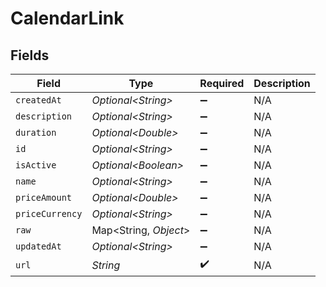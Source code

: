 # CalendarLink


## Fields

| Field                  | Type                   | Required               | Description            |
| ---------------------- | ---------------------- | ---------------------- | ---------------------- |
| `createdAt`            | *Optional\<String>*    | :heavy_minus_sign:     | N/A                    |
| `description`          | *Optional\<String>*    | :heavy_minus_sign:     | N/A                    |
| `duration`             | *Optional\<Double>*    | :heavy_minus_sign:     | N/A                    |
| `id`                   | *Optional\<String>*    | :heavy_minus_sign:     | N/A                    |
| `isActive`             | *Optional\<Boolean>*   | :heavy_minus_sign:     | N/A                    |
| `name`                 | *Optional\<String>*    | :heavy_minus_sign:     | N/A                    |
| `priceAmount`          | *Optional\<Double>*    | :heavy_minus_sign:     | N/A                    |
| `priceCurrency`        | *Optional\<String>*    | :heavy_minus_sign:     | N/A                    |
| `raw`                  | Map\<String, *Object*> | :heavy_minus_sign:     | N/A                    |
| `updatedAt`            | *Optional\<String>*    | :heavy_minus_sign:     | N/A                    |
| `url`                  | *String*               | :heavy_check_mark:     | N/A                    |